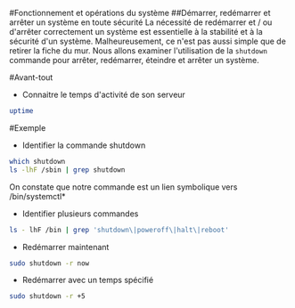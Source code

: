 #Fonctionnement et opérations du système
##Démarrer, redémarrer et arrêter un système en toute sécurité
La nécessité de redémarrer et / ou d'arrêter correctement un système est essentielle à la stabilité et à la sécurité d'un système.
Malheureusement, ce n'est pas aussi simple que de retirer la fiche du mur.
Nous allons examiner l'utilisation de la `shutdown` commande pour arrêter, redémarrer, éteindre et arrêter un système.

#Avant-tout
- Connaitre le temps d'activité de son serveur
```bash
uptime
```

#Exemple
- Identifier la commande shutdown
```bash
which shutdown
ls -lhF /sbin | grep shutdown
```
On constate que notre commande est un lien symbolique vers /bin/systemctl*

- Identifier plusieurs commandes
```bash
ls - lhF /bin | grep 'shutdown\|poweroff\|halt\|reboot'
```

- Redémarrer maintenant
```bash
sudo shutdown -r now
```

- Redémarrer avec un temps spécifié
```bash
sudo shutdown -r +5
```
